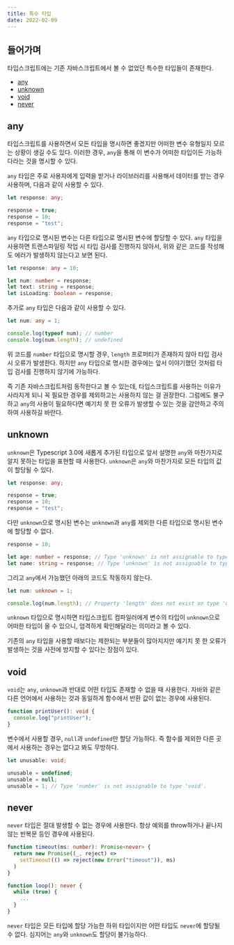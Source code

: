 ```yaml
---
title: 특수 타입
date: 2022-02-09
---
```


## 들어가며

타입스크립트에는 기존 자바스크립트에서 볼 수 없었던 특수한 타입들이 존재한다.

- [any](#any)
- [unknown](#unknown)
- [void](#void)
- [never](#never)

## any

타입스크립트를 사용하면서 모든 타입을 명시하면 좋겠지만 어떠한 변수 유형일지 모르는 상황이 생길 수도 있다.
이러한 경우, `any`을 통해 이 변수가 어떠한 타입이든 가능하다라는 것을 명시할 수 있다.

`any` 타입은 주로 사용자에게 입력을 받거나 라이브러리를 사용해서 데이터를 받는 경우 사용하며, 다음과 같이 사용할 수 있다.

```typescript
let response: any;

response = true;
response = 10;
response = "test";
```

`any` 타입으로 명시된 변수는 다른 타입으로 명시된 변수에 할당할 수 있다.
`any` 타입을 사용하면 트랜스파일링 작업 시 타입 검사를 진행하지 않아서, 위와 같은 코드를 작성해도 에러가 발생하지 않는다고 보면 된다.

```typescript
let response: any = 10;

let num: number = response;
let text: string = response;
let isLoading: boolean = response;
```

추가로 `any` 타입은 다음과 같이 사용할 수 있다.

```typescript
let num: any = 1;

console.log(typeof num); // number
console.log(num.length); // undefined
```

위 코드를 `number` 타입으로 명시할 경우, `length` 프로퍼티가 존재하지 않아 타입 검사 시 오류가 발생한다.
하지만 `any` 타입으로 명시한 경우에는 앞서 이야기했던 것처럼 타입 검사를 진행하지 않기에 가능하다.

즉 기존 자바스크립트처럼 동작한다고 볼 수 있는데, 타입스크립트를 사용하는 이유가 사라지게 되니 꼭 필요한 경우를 제외하고는 사용하지 않는 걸 권장한다.
그럼에도 불구하고 `any`의 사용이 필요하다면 예기치 못 한 오류가 발생할 수 있는 것을 감안하고 주의하여 사용하길 바란다.

## unknown

`unknown`은 Typescript 3.0에 새롭게 추가된 타입으로 앞서 설명한 `any`와 마찬가지로 알지 못하는 타입을 표현할 때 사용한다.
`unknown`은 `any`와 마찬가지로 모든 타입의 값이 할당될 수 있다.

```typescript
let response: any;

response = true;
response = 10;
response = "test";
```

다만 `unknown`으로 명시된 변수는 `unknown`과 `any`를 제외한 다른 타입으로 명시된 변수에 할당할 수 없다.

```typescript
response = 10;

let age: number = response; // Type 'unknown' is not assignable to type 'number'.
let name: string = response; // Type 'unknown' is not assignable to type 'string'.
```

그리고 `any`에서 가능했던 아래의 코드도 작동하지 않는다.

```typescript
let num: unknown = 1;

console.log(num.length); // Property 'length' does not exist on type 'unknown'. 
```

`unknown` 타입으로 명시하면 타입스크립트 컴파일러에게 변수의 타입이 `unknown`으로 어떠한 타입이 올 수 있으니, 엄격하게 확인해달라는 의미라고 볼 수 있다.

기존의 `any` 타입을 사용할 때보다는 제한되는 부분들이 많아지지만 예기치 못 한 오류가 발생하는 것을 사전에 방지할 수 있다는 장점이 있다.

## void

`void`는 `any`, `unknown`과 반대로 어떤 타입도 존재할 수 없을 때 사용한다.
자바와 같은 다른 언어에서 사용하는 것과 동일하게 함수에서 반환 값이 없는 경우에 사용된다.

```typescript
function printUser(): void {
  console.log("printUser");
}
```

변수에서 사용할 경우, `null`과 `undefined`만 할당 가능하다.
즉 함수를 제외한 다른 곳에서 사용하는 경우는 없다고 봐도 무방하다.

```typescript
let unusable: void; 

unusable = undefined;
unusable = null;
unusable = 1; // Type 'number' is not assignable to type 'void'.
```

## never

`never` 타입은 절대 발생할 수 없는 경우에 사용한다.
항상 예외를 throw하거나 끝나지 않는 반복문 등인 경우에 사용된다.

```typescript
function timeout(ms: number): Promise<never> {
  return new Promise((_, reject) =>
    setTimeout(() => reject(new Error("timeout")), ms)
  )
}

function loop(): never {
  while (true) {
    ...
  }
}
```

`never` 타입은 모든 타입에 할당 가능한 하위 타입이지만 어떤 타입도 `never`에 할당될 수 없다.
심지어는 `any`와 `unknown`도 할당이 불가능하다.